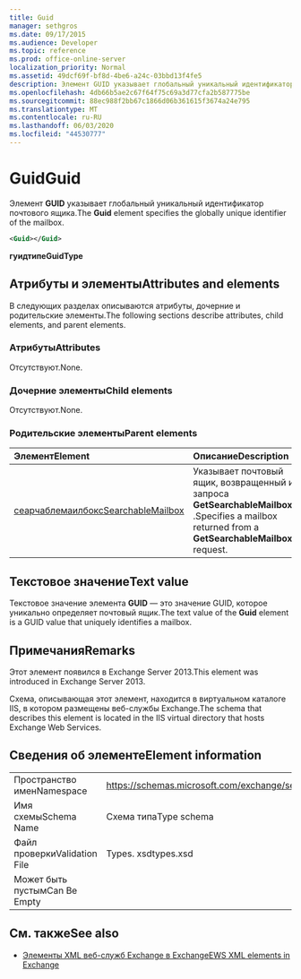 ```yaml
---
title: Guid
manager: sethgros
ms.date: 09/17/2015
ms.audience: Developer
ms.topic: reference
ms.prod: office-online-server
localization_priority: Normal
ms.assetid: 49dcf69f-bf8d-4be6-a24c-03bbd13f4fe5
description: Элемент GUID указывает глобальный уникальный идентификатор почтового ящика.
ms.openlocfilehash: 4db66b5ae2c67f64f75c69a3d77cfa2b587775be
ms.sourcegitcommit: 88ec988f2bb67c1866d06b361615f3674a24e795
ms.translationtype: MT
ms.contentlocale: ru-RU
ms.lasthandoff: 06/03/2020
ms.locfileid: "44530777"
---
```

# <a name="guid"></a><span data-ttu-id="4531b-103">Guid</span><span class="sxs-lookup"><span data-stu-id="4531b-103">Guid</span></span>

<span data-ttu-id="4531b-104">Элемент **GUID** указывает глобальный уникальный идентификатор почтового ящика.</span><span class="sxs-lookup"><span data-stu-id="4531b-104">The **Guid** element specifies the globally unique identifier of the mailbox.</span></span> 
  
```XML
<Guid></Guid>
```

 <span data-ttu-id="4531b-105">**гуидтипе**</span><span class="sxs-lookup"><span data-stu-id="4531b-105">**GuidType**</span></span>
## <a name="attributes-and-elements"></a><span data-ttu-id="4531b-106">Атрибуты и элементы</span><span class="sxs-lookup"><span data-stu-id="4531b-106">Attributes and elements</span></span>

<span data-ttu-id="4531b-107">В следующих разделах описываются атрибуты, дочерние и родительские элементы.</span><span class="sxs-lookup"><span data-stu-id="4531b-107">The following sections describe attributes, child elements, and parent elements.</span></span>
  
### <a name="attributes"></a><span data-ttu-id="4531b-108">Атрибуты</span><span class="sxs-lookup"><span data-stu-id="4531b-108">Attributes</span></span>

<span data-ttu-id="4531b-109">Отсутствуют.</span><span class="sxs-lookup"><span data-stu-id="4531b-109">None.</span></span>
  
### <a name="child-elements"></a><span data-ttu-id="4531b-110">Дочерние элементы</span><span class="sxs-lookup"><span data-stu-id="4531b-110">Child elements</span></span>

<span data-ttu-id="4531b-111">Отсутствуют.</span><span class="sxs-lookup"><span data-stu-id="4531b-111">None.</span></span>
  
### <a name="parent-elements"></a><span data-ttu-id="4531b-112">Родительские элементы</span><span class="sxs-lookup"><span data-stu-id="4531b-112">Parent elements</span></span>

|<span data-ttu-id="4531b-113">**Элемент**</span><span class="sxs-lookup"><span data-stu-id="4531b-113">**Element**</span></span>|<span data-ttu-id="4531b-114">**Описание**</span><span class="sxs-lookup"><span data-stu-id="4531b-114">**Description**</span></span>|
|:-----|:-----|
|[<span data-ttu-id="4531b-115">сеарчаблемаилбокс</span><span class="sxs-lookup"><span data-stu-id="4531b-115">SearchableMailbox</span></span>](searchablemailbox.md) <br/> |<span data-ttu-id="4531b-116">Указывает почтовый ящик, возвращенный из запроса **GetSearchableMailboxes** .</span><span class="sxs-lookup"><span data-stu-id="4531b-116">Specifies a mailbox returned from a **GetSearchableMailboxes** request.</span></span>  <br/> |
   
## <a name="text-value"></a><span data-ttu-id="4531b-117">Текстовое значение</span><span class="sxs-lookup"><span data-stu-id="4531b-117">Text value</span></span>

<span data-ttu-id="4531b-118">Текстовое значение элемента **GUID** — это значение GUID, которое уникально определяет почтовый ящик.</span><span class="sxs-lookup"><span data-stu-id="4531b-118">The text value of the **Guid** element is a GUID value that uniquely identifies a mailbox.</span></span> 
  
## <a name="remarks"></a><span data-ttu-id="4531b-119">Примечания</span><span class="sxs-lookup"><span data-stu-id="4531b-119">Remarks</span></span>

<span data-ttu-id="4531b-120">Этот элемент появился в Exchange Server 2013.</span><span class="sxs-lookup"><span data-stu-id="4531b-120">This element was introduced in Exchange Server 2013.</span></span>
  
<span data-ttu-id="4531b-121">Схема, описывающая этот элемент, находится в виртуальном каталоге IIS, в котором размещены веб-службы Exchange.</span><span class="sxs-lookup"><span data-stu-id="4531b-121">The schema that describes this element is located in the IIS virtual directory that hosts Exchange Web Services.</span></span>
  
## <a name="element-information"></a><span data-ttu-id="4531b-122">Сведения об элементе</span><span class="sxs-lookup"><span data-stu-id="4531b-122">Element information</span></span>

|||
|:-----|:-----|
|<span data-ttu-id="4531b-123">Пространство имен</span><span class="sxs-lookup"><span data-stu-id="4531b-123">Namespace</span></span>  <br/> |https://schemas.microsoft.com/exchange/services/2006/types  <br/> |
|<span data-ttu-id="4531b-124">Имя схемы</span><span class="sxs-lookup"><span data-stu-id="4531b-124">Schema Name</span></span>  <br/> |<span data-ttu-id="4531b-125">Схема типа</span><span class="sxs-lookup"><span data-stu-id="4531b-125">Type schema</span></span>  <br/> |
|<span data-ttu-id="4531b-126">Файл проверки</span><span class="sxs-lookup"><span data-stu-id="4531b-126">Validation File</span></span>  <br/> |<span data-ttu-id="4531b-127">Types. xsd</span><span class="sxs-lookup"><span data-stu-id="4531b-127">types.xsd</span></span>  <br/> |
|<span data-ttu-id="4531b-128">Может быть пустым</span><span class="sxs-lookup"><span data-stu-id="4531b-128">Can Be Empty</span></span>  <br/> ||
   
## <a name="see-also"></a><span data-ttu-id="4531b-129">См. также</span><span class="sxs-lookup"><span data-stu-id="4531b-129">See also</span></span>



- [<span data-ttu-id="4531b-130">Элементы XML веб-служб Exchange в Exchange</span><span class="sxs-lookup"><span data-stu-id="4531b-130">EWS XML elements in Exchange</span></span>](ews-xml-elements-in-exchange.md)

